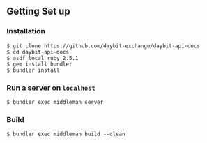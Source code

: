 ## Getting Set up

### Installation
```shell
$ git clone https://github.com/daybit-exchange/daybit-api-docs
$ cd daybit-api-docs
$ asdf local ruby 2.5.1
$ gem install bundler
$ bundler install
```

### Run a server on `localhost`
```shell
$ bundler exec middleman server
```

### Build
```shell
$ bundler exec middleman build --clean
```


